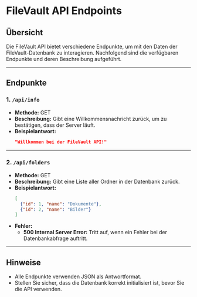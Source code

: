 # FileVault API Endpoints

## Übersicht
Die FileVault API bietet verschiedene Endpunkte, um mit den Daten der FileVault-Datenbank zu interagieren. Nachfolgend sind die verfügbaren Endpunkte und deren Beschreibung aufgeführt.

---

## Endpunkte

### 1. `/api/info`
- **Methode:** GET
- **Beschreibung:** Gibt eine Willkommensnachricht zurück, um zu bestätigen, dass der Server läuft.
- **Beispielantwort:**
  ```json
  "Willkommen bei der FileVault API!"
  ```

---

### 2. `/api/folders`
- **Methode:** GET
- **Beschreibung:** Gibt eine Liste aller Ordner in der Datenbank zurück.
- **Beispielantwort:**
  ```json
  [
    {"id": 1, "name": "Dokumente"},
    {"id": 2, "name": "Bilder"}
  ]
  ```
- **Fehler:**
  - **500 Internal Server Error:** Tritt auf, wenn ein Fehler bei der Datenbankabfrage auftritt.

---

## Hinweise
- Alle Endpunkte verwenden JSON als Antwortformat.
- Stellen Sie sicher, dass die Datenbank korrekt initialisiert ist, bevor Sie die API verwenden.